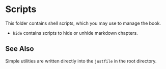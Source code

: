 # Scripts

This folder contains shell scripts, which you may use to manage the book.

- `hide` contains scripts to hide or unhide markdown chapters.

## See Also

Simple utilities are written directly into the `justfile` in the root directory.
